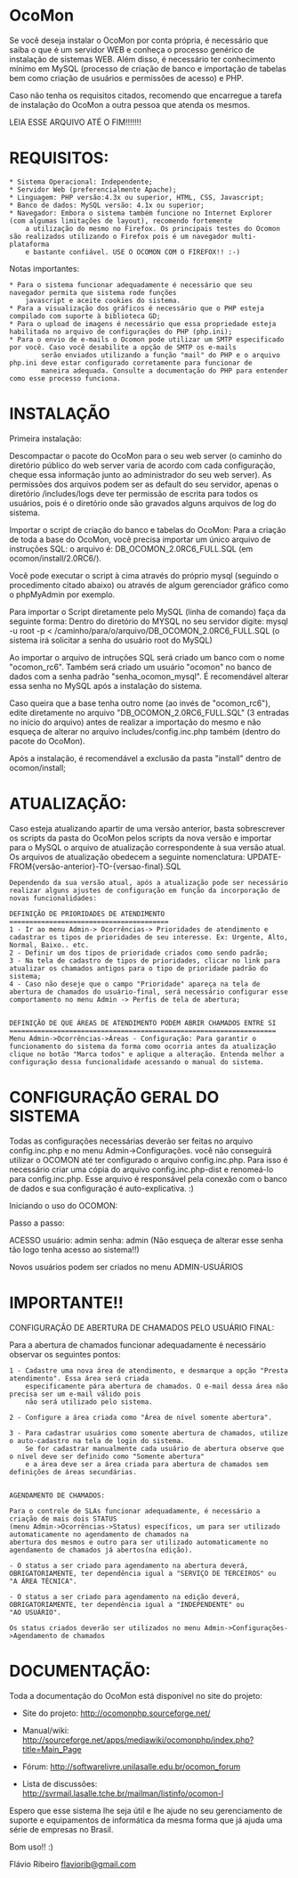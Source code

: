 
OcoMon
======

Se você deseja instalar o OcoMon por conta própria, é necessário que saiba o que é um servidor WEB e conheça o processo genérico de instalação de sistemas WEB. Além disso, é necessário ter conhecimento mínimo em MySQL (processo de criação de banco e importação de tabelas bem como criação de usuários e permissões de acesso) e PHP.

Caso não tenha os requisitos citados, recomendo que encarregue a tarefa de instalação do OcoMon a outra pessoa que atenda os mesmos.


LEIA ESSE ARQUIVO ATÉ O FIM!!!!!!!


REQUISITOS:
============

    * Sistema Operacional: Independente;
    * Servidor Web (preferencialmente Apache);
    * Linguagem: PHP versão:4.3x ou superior, HTML, CSS, Javascript;
    * Banco de dados: MySQL versão: 4.1x ou superior;
    * Navegador: Embora o sistema também funcione no Internet Explorer (com algumas limitações de layout), recomendo fortemente
    	a utilização do mesmo no Firefox. Os principais testes do Ocomon são realizados utilizando o Firefox pois é um navegador multi-plataforma
    	e bastante confiável. USE O OCOMON COM O FIREFOX!! :-)

Notas importantes:

    * Para o sistema funcionar adequadamente é necessário que seu navegador permita que sistema rode funções
		javascript e aceite cookies do sistema.
    * Para a visualização dos gráficos é necessário que o PHP esteja compilado com suporte à biblioteca GD;
    * Para o upload de imagens é necessário que essa propriedade esteja habilitada no arquivo de configurações do PHP (php.ini);
    * Para o envio de e-mails o Ocomon pode utilizar um SMTP especificado por você. Caso você desabilite a opção de SMTP os e-mails
    		serão enviados utilizando a função "mail" do PHP e o arquivo php.ini deve estar configurado corretamente para funcionar de
    		maneira adequada. Consulte a documentação do PHP para entender como esse processo funciona.

INSTALAÇÃO
==========

Primeira instalação:

Descompactar o pacote do OcoMon para o seu web server (o caminho do diretório público do web server varia de acordo com cada configuração, cheque essa informação junto ao administrador do seu web server).
As permissões dos arquivos podem ser as default do seu servidor, apenas o diretório /includes/logs deve ter permissão de escrita
para todos os usuários, pois é o diretório onde são gravados alguns arquivos de log do sistema.

Importar o script de criação do banco e tabelas do OcoMon:
Para a criação de toda a base do OcoMon, você precisa importar um único arquivo de instruções SQL:
o arquivo é: DB_OCOMON_2.0RC6_FULL.SQL (em ocomon/install/2.0RC6/).

Você pode executar o script à cima através do próprio mysql (seguindo o procedimento citado abaixo) ou através de algum
gerenciador gráfico como o phpMyAdmin por exemplo.

Para importar o Script diretamente pelo MySQL (linha de comando) faça da seguinte forma:
Dentro do diretório do MYSQL no seu servidor digite:
mysql -u root -p < /caminho/para/o/arquivo/DB_OCOMON_2.0RC6_FULL.SQL (o sistema irá solicitar a senha do usuário root do MySQL)

Ao importar o arquivo de intruções SQL será criado um banco com o nome "ocomon_rc6". Também será criado um usuário "ocomon" no banco de dados com a senha padrão "senha_ocomon_mysql". É recomendável alterar essa senha no MySQL após a instalação do sistema.

Caso queira que a base tenha outro nome (ao invés de "ocomon_rc6"), edite diretamente no arquivo "DB_OCOMON_2.0RC6_FULL.SQL" (3 entradas no início do arquivo) antes de realizar a importação do mesmo e não esqueça de alterar no arquivo includes/config.inc.php também (dentro do pacote do OcoMon).


Após a instalação, é recomendável a exclusão da pasta "install" dentro de ocomon/install;


ATUALIZAÇÃO:
============

Caso esteja atualizando apartir de uma versão anterior, basta sobrescrever os scripts da pasta do OcoMon pelos scripts da nova versão e importar para o MySQL o arquivo de atualização correspondente à sua versão atual. Os arquivos de atualização obedecem a seguinte nomenclatura: UPDATE-FROM{versão-anterior}-TO-{versao-final}.SQL

	Dependendo da sua versão atual, após a atualização pode ser necessário realizar alguns ajustes de configuração em função da incorporação de novas funcionalidades:

	DEFINIÇÃO DE PRIORIDADES DE ATENDIMENTO
	========================================
	1 - Ir ao menu Admin-> Ocorrências-> Prioridades de atendimento e cadastrar os tipos de prioridades de seu interesse. Ex: Urgente, Alto, Normal, Baixo.. etc.
	2 - Definir um dos tipos de prioridade criados como sendo padrão;
	3 - Na tela de cadastro de tipos de prioridades, clicar no link para atualizar os chamados antigos para o tipo de prioridade padrão do sistema;
	4 - Caso não deseje que o campo "Prioridade" apareça na tela de abertura de chamados do usuário-final, será necessário configurar esse comportamento no menu Admin -> Perfis de tela de abertura;


	DEFINIÇÃO DE QUE ÁREAS DE ATENDIMENTO PODEM ABRIR CHAMADOS ENTRE SI
	===================================================================
	Menu Admin->Ocorrências->Áreas - Configuração: Para garantir o funcionamento do sistema da forma como ocorria antes da atualização clique no botão "Marca todos" e aplique a alteração. Entenda melhor a configuração dessa funcionalidade acessando o manual do sistema.


CONFIGURAÇÃO GERAL DO SISTEMA
==============================

Todas as configurações necessárias deverão ser feitas no arquivo config.inc.php e no menu Admin->Configurações.
você não conseguirá utilizar o OCOMON até ter configurado o arquivo config.inc.php. Para isso é necessário criar uma cópia do arquivo
config.inc.php-dist e renomeá-lo para config.inc.php. Esse arquivo é responsável pela conexão com o banco de dados e sua configuração é auto-explicativa. :)


Iniciando o uso do OCOMON:

Passo a passo:

ACESSO
usuário: admin
senha: admin (Não esqueça de alterar esse senha tão logo tenha acesso ao sistema!!)

Novos usuários podem ser criados no menu ADMIN-USUÁRIOS



IMPORTANTE!!
==============

CONFIGURAÇÃO DE ABERTURA DE CHAMADOS PELO USUÁRIO FINAL:

Para a abertura de chamados funcionar adequadamente é necessário observar os seguintes pontos:

	1 - Cadastre uma nova área de atendimento, e desmarque a opção "Presta atendimento". Essa área será criada
		especificamente pára abertura de chamados. O e-mail dessa área não precisa ser um e-mail válido pois
		não será utilizado pelo sistema.

	2 - Configure a área criada como "Área de nível somente abertura".

	3 - Para cadastrar usuários como somente abertura de chamados, utilize o auto-cadastro na tela de login do sistema.
		Se for cadastrar manualmente cada usuário de abertura observe que o nível deve ser definido como "Somente abertura"
		e a área deve ser a área criada para abertura de chamados sem definições de áreas secundárias.


	AGENDAMENTO DE CHAMADOS:

	Para o controle de SLAs funcionar adequadamente, é necessário a criação de mais dois STATUS
	(menu Admin->Ocorrências->Status) específicos, um para ser utilizado automaticamente no agendamento de chamados na
	abertura dos mesmos e outro para ser utilizado automaticamente no agendamento de chamados já abertos(na edição).

	- O status a ser criado para agendamento na abertura deverá, OBRIGATORIAMENTE, ter dependência igual a "SERVIÇO DE TERCEIROS" ou
	"A ÁREA TÉCNICA".

	- O status a ser criado para agendamento na edição deverá, OBRIGATORIAMENTE, ter dependência igual a "INDEPENDENTE" ou
	"AO USUÁRIO".

	Os status criados deverão ser utilizados no menu Admin->Configurações->Agendamento de chamados



DOCUMENTAÇÃO:
=============

Toda a documentação do OcoMon está disponível no site do projeto:

- Site do projeto: http://ocomonphp.sourceforge.net/

- Manual/wiki: http://sourceforge.net/apps/mediawiki/ocomonphp/index.php?title=Main_Page

- Fórum: http://softwarelivre.unilasalle.edu.br/ocomon_forum

- Lista de discussões: http://svrmail.lasalle.tche.br/mailman/listinfo/ocomon-l



Espero que esse sistema lhe seja útil e lhe ajude no seu gerenciamento de suporte e equipamentos de informática
da mesma forma que já ajuda uma série de empresas no Brasil.

Bom uso!! :)

Flávio Ribeiro
flaviorib@gmail.com

